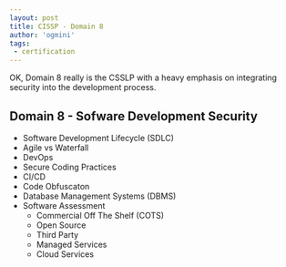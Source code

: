 ```yaml
---
layout: post
title: CISSP - Domain 8
author: 'ogmini'
tags:
 - certification
---
```


OK, Domain 8 really is the CSSLP with a heavy emphasis on integrating security into the development process.

## Domain 8 - Sofware Development Security

- Software Development Lifecycle (SDLC)
- Agile vs Waterfall
- DevOps
- Secure Coding Practices
- CI/CD
- Code Obfuscaton
- Database Management Systems (DBMS)
- Software Assessment
    - Commercial Off The Shelf (COTS)
    - Open Source
    - Third Party
    - Managed Services
    - Cloud Services




